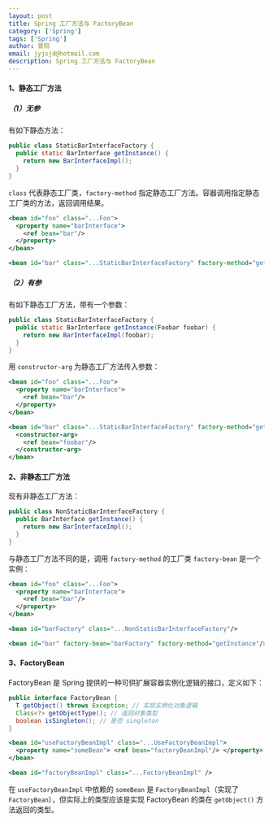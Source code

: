 ```yaml
---
layout: post
title: Spring 工厂方法与 FactoryBean
category: ['Spring']
tags: ['Spring']
author: 景阳
email: jyjsjd@hotmail.com
description: Spring 工厂方法与 FactoryBean
---
```



#### 1、静态工厂方法
##### （1）无参
有如下静态方法：

```java
public class StaticBarInterfaceFactory {
  public static BarInterface getInstance() {
    return new BarInterfaceImpl();
  }
}
```

`class` 代表静态工厂类，`factory-method` 指定静态工厂方法。容器调用指定静态工厂类的方法，返回调用结果。

```xml
<bean id="foo" class="...Foo"> 
  <property name="barInterface"> 
    <ref bean="bar"/> 
  </property> 
</bean>

<bean id="bar" class="...StaticBarInterfaceFactory" factory-method="getInstance"/>
```

##### （2）有参
有如下静态工厂方法，带有一个参数：

```java
public class StaticBarInterfaceFactory { 
  public static BarInterface getInstance(Foobar foobar) { 
    return new BarInterfaceImpl(foobar); 
  }
}
```

用 `constructor-arg` 为静态工厂方法传入参数：

```xml
<bean id="foo" class="...Foo"> 
  <property name="barInterface"> 
    <ref bean="bar"/> 
  </property> 
</bean>

<bean id="bar" class="...StaticBarInterfaceFactory" factory-method="getInstance"> 
  <constructor-arg> 
    <ref bean="foobar"/> 
  </constructor-arg> 
</bean>
```

#### 2、非静态工厂方法
现有非静态工厂方法：

```java
public class NonStaticBarInterfaceFactory { 
  public BarInterface getInstance() { 
    return new BarInterfaceImpl(); 
  } 
}
```

与静态工厂方法不同的是，调用 `factory-method` 的工厂类 `factory-bean` 是一个实例：

```xml
<bean id="foo" class="...Foo"> 
  <property name="barInterface"> 
    <ref bean="bar"/> 
  </property> 
</bean>

<bean id="barFactory" class="...NonStaticBarInterfaceFactory"/>

<bean id="bar" factory-bean="barFactory" factory-method="getInstance"/>
```

#### 3、FactoryBean
FactoryBean 是 Spring 提供的一种可供扩展容器实例化逻辑的接口，定义如下：

```java
public interface FactoryBean {
  T getObject() throws Exception; // 实现实例化对象逻辑
  Class<?> getObjectType(); // 返回对象类型
  boolean isSingleton(); // 是否 singleton
}
```

```xml
<bean id="useFactoryBeanImpl" class="...UseFactoryBeanImpl"> 
  <property name="someBean"> <ref bean="factoryBeanImpl"/> </property> 
</bean>

<bean id="factoryBeanImpl" class="...FactoryBeanImpl" />
```

在 `useFactoryBeanImpl` 中依赖的 `someBean` 是 `FactoryBeanImpl`（实现了 `FactoryBean`），但实际上的类型应该是实现 FactoryBean 的类在 `getObject()` 方法返回的类型。
